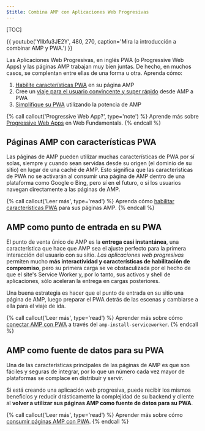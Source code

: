 ```yaml
---
$title: Combina AMP con Aplicaciones Web Progresivas
---
```

[TOC]

{{ youtube('Yllbfu3JE2Y', 480, 270, caption='Mira la introducción a combinar AMP y PWA.') }}

Las Aplicaciones Web Progresivas, en inglés PWA (o Progressive Web Apps) y las páginas AMP trabajan muy bien juntas. De hecho, en muchos casos, se complentan entre ellas de una forma u otra. Aprenda cómo:

1. [Habilite características PWA](/es/docs/guides/pwa-amp/amp-as-pwa.html) en su página AMP
1. Cree un [viaje para el usuario convincente y super rápido](/es/docs/guides/pwa-amp/amp-to-pwa.html) desde AMP a PWA
1. [Simplifique su PWA](/es/docs/guides/pwa-amp/amp-in-pwa.html) utilizando la potencia de AMP

{% call callout('Progressive Web App?', type='note') %}
Aprende más sobre [Progressive Web Apps](https://developers.google.com/web/progressive-web-apps/) en Web Fundamentals.
{% endcall %}

## Páginas AMP con características PWA

Las páginas de AMP pueden utilizar muchas características de PWA por sí solas, siempre y cuando sean servidas desde su origen (el dominio de su sitio) en lugar de una caché de AMP. Esto significa que las características de PWA no se activarán al consumir una página de AMP dentro de una plataforma como Google o Bing, pero sí en el futuro, o si los usuarios navegan directamente a las páginas de AMP.

{% call callout('Leer más', type='read') %}
Aprenda cómo [habilitar características PWA](/es/docs/guides/pwa-amp/amp-as-pwa.html) para sus páginas AMP.
{% endcall %}

## AMP como punto de entrada en su PWA

El punto de venta único de AMP es la **entrega casi instantánea**, una característica que hace que AMP sea el ajuste perfecto para la primera interacción del usuario con su sitio. *Las aplicaciones web progresivas* permiten mucho **más interactividad y características de habilitación de compromiso**, pero su primera carga se ve obstaculizada por el hecho de que el site's Service Worker y, por lo tanto, sus activos y shell de aplicaciones, sólo aceleran la entrega en cargas posteriores.

Una buena estrategia es hacer que el punto de entrada en su sitio una página de AMP, luego preparar el PWA detrás de las escenas y cambiarse a ella para el viaje de ida.

{% call callout('Leer más', type='read') %}
Aprender más sobre cómo [conectar AMP con PWA](/es/docs/guides/pwa-amp/amp-to-pwa.html) a través del `amp-install-serviceworker`.
{% endcall %}

## AMP como fuente de datos para su PWA

Una de las características principales de las páginas de AMP es que son fáciles y seguras de integrar, por lo que un número cada vez mayor de plataformas se complace en distribuir y servir.

Si está creando una aplicación web progresiva, puede recibir los mismos beneficios y reducir drásticamente la complejidad de su backend y cliente al **volver a utilizar sus páginas AMP como fuente de datos para su PWA**.

{% call callout('Leer más', type='read') %}
Aprender más sobre cómo [consumir páginas AMP con PWA](/es/docs/guides/pwa-amp/amp-in-pwa.html).
{% endcall %}
